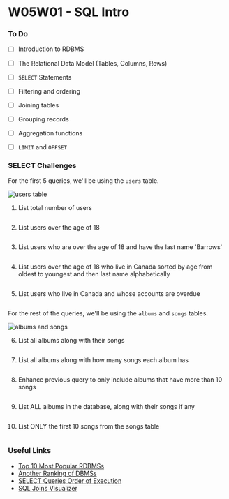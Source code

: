 # W05W01 - SQL Intro

### To Do
- [ ] Introduction to RDBMS
- [ ] The Relational Data Model (Tables, Columns, Rows)
- [ ] `SELECT` Statements
- [ ] Filtering and ordering
- [ ] Joining tables
- [ ] Grouping records
- [ ] Aggregation functions
- [ ] `LIMIT` and `OFFSET`




























### SELECT Challenges

For the first 5 queries, we'll be using the `users` table.

![users table](https://andydlindsay-portfolio.s3.amazonaws.com/lighthouse/w5d1-users.io.png)

1. List total number of users

```sql

```

2. List users over the age of 18

```sql

```

3. List users who are over the age of 18 and have the last name 'Barrows'

```sql

```

4. List users over the age of 18 who live in Canada sorted by age from oldest to youngest and then last name alphabetically

```sql

```

5. List users who live in Canada and whose accounts are overdue

```sql

```

For the rest of the queries, we'll be using the `albums` and `songs` tables.

![albums and songs](https://andydlindsay-portfolio.s3.amazonaws.com/lighthouse/albums-and-songs.png)

6. List all albums along with their songs

```sql

```

7. List all albums along with how many songs each album has

```sql

```

8. Enhance previous query to only include albums that have more than 10 songs

```sql

```

9. List ALL albums in the database, along with their songs if any

```sql

```

10. List ONLY the first 10 songs from the songs table

```sql

```

### Useful Links
- [Top 10 Most Popular RDBMSs](https://www.c-sharpcorner.com/article/what-are-the-most-popular-relational-databases/)
- [Another Ranking of DBMSs](https://db-engines.com/en/ranking)
- [SELECT Queries Order of Execution](https://sqlbolt.com/lesson/select_queries_order_of_execution)
- [SQL Joins Visualizer](https://sql-joins.leopard.in.ua/)
